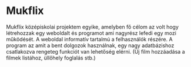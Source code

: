 # Mukflix
Mukflix középiskolai projektem egyike, amelyben fő célom az volt hogy létrehozzak egy weboldalt és programot ami nagyrész lefedi egy mozi működését.
A weboldal informatív tartalmú a felhasználók részére.
A program az amit a bent dolgozok használnak, egy nagy adatbázishoz csatlakozva rengeteg funkciót van lehetőség elérni. (Új film hozzáadása a filmek listához, üllőhely foglalás stb.)
